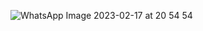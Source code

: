 ![WhatsApp Image 2023-02-17 at 20 54 54](https://user-images.githubusercontent.com/123921702/219844771-3d1b2923-218f-4a22-8f0c-ef1cc8850aec.jpg)
